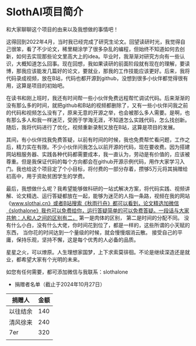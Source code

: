 # SlothAI项目简介
和大家聊聊这个项目的由来以及我想做的事情吧！

这得回到2022年4月，当时我已经完成了研究生论文。回望读研时光，我觉得自己很笨，看了不少论文，稀里糊涂学了很多杂乱的编程，但始终不知道如何去创新，如何去实现那些论文里高大上的idea。毕业时，我渐渐对研究方向有一些认识，大概知道怎么回事。现在回想，我如果读研的前面阶段就有现在的理解，要读博，那我应该能发几篇好的论文，要就业，那我的工作技能应该更好。后来，我将代码录成视频，放在B站，代码也都开源到github，没想到很多小伙伴都觉得很有用，这算是项目的初始吧。

在读书和刚上班时，我还有时间帮一些小伙伴免费远程帮忙调试代码。后来渐渐的没有那么多的时间，就把github和B站的视频都删除了，又有一些小伙伴问我之前的代码和视频怎么没有了，原来无意的开源之举，也会被那么多人需要。是啊，也有那么多人和我一样迷茫，受困于学海无涯，不知道怎么实践代码，怎么找创新。随后，我将代码进行了优化，视频重新录制又放在B站，这算是项目的发展。

其间，有小伙伴找我免费答疑，以前有时间的时候，我也免费帮忙看问题，工作之后，精力实在有限。不少小伙伴问我怎么以前开源的代码，现在要收费。因为搭建网站租服务器、实践各种代码都需要成本，我一直认为，劳动是有价值的，应该被尊重。但是我保证代码的每个方向都会在github开源示例代码，用作大家学习入门。我也给这个项目定了个小目标，将付费的一部分存着，攒够5万元将其捐赠给初高中，用于资助贫困学生的学费。

最后，我想做什么呢？我希望能够做科研的一站式解决方案，将代码实践、视频讲解、论文精选、运行答疑都放在一起，能够为迷茫的人指一条路，视频在我的网站《www.slothai.cn》或者B站搜索《秋雨行舟》都可以看到，论文精选加微信《slothalone》我也可以免费给你，运行答疑简单的可以免费答疑。一段话与大家共勉：人和人之间的区别有二， 第一是肉体的区别， 第二是时间的分配不同。 没有什么小白，没有什么大佬，你时间花到位了，都是一样的，这些所谓的小天赋的东西， 当你花的时间达到一个量级的时候，就会慢慢烟消云散。 接受自己的平庸，保持乐观，坚持不懈，这是每个优秀的人必备的品质。

星星之火，可以燎原。人生理想家国梦，上下求索莫徘徊。不论是继续深造还是就业，都希望大家有个光明的未来。

如您有任何需要，都可添加微信与我联系：slothalone

- 捐赠者名单（截止于2024年10月27日）

| 捐赠人   | 金额 |
| -------- | ---- |
| 以往结余 | 140  |
| 清风徐来 | 240  |
| 7er      | 320  |
|          |      |



